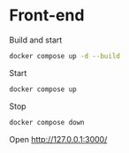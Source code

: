 # Front-end

Build and start
```bash
docker compose up -d --build
```

Start
```bash
docker compose up
```

Stop
```bash
docker compose down
```

Open http://127.0.0.1:3000/